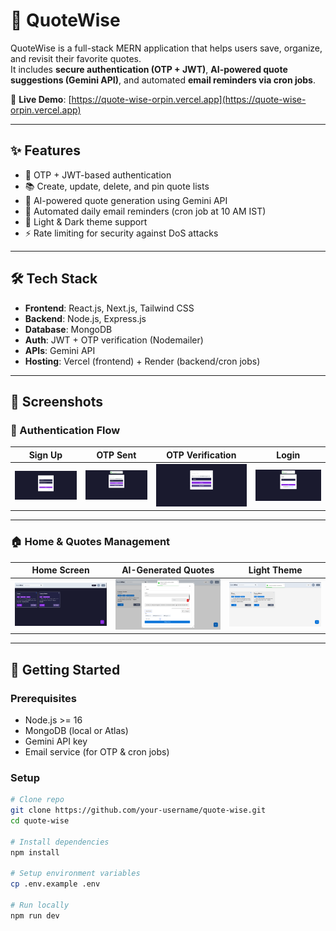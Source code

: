 # 📖 QuoteWise

QuoteWise is a full-stack MERN application that helps users save, organize, and revisit their favorite quotes.  
It includes **secure authentication (OTP + JWT)**, **AI-powered quote suggestions (Gemini API)**, and automated **email reminders via cron jobs**.

🔗 **Live Demo**: [https://quote-wise-orpin.vercel.app](https://quote-wise-orpin.vercel.app)

---

## ✨ Features

- 🔐 OTP + JWT-based authentication
- 📚 Create, update, delete, and pin quote lists
- 🤖 AI-powered quote generation using Gemini API
- 📧 Automated daily email reminders (cron job at 10 AM IST)
- 🎨 Light & Dark theme support
- ⚡ Rate limiting for security against DoS attacks

---

## 🛠️ Tech Stack

- **Frontend**: React.js, Next.js, Tailwind CSS
- **Backend**: Node.js, Express.js
- **Database**: MongoDB
- **Auth**: JWT + OTP verification (Nodemailer)
- **APIs**: Gemini API
- **Hosting**: Vercel (frontend) + Render (backend/cron jobs)

---

## 📸 Screenshots

### 🔐 Authentication Flow

| Sign Up                       | OTP Sent                   | OTP Verification                  | Login                        |
| ----------------------------- | -------------------------- | --------------------------------- | ---------------------------- |
| ![](./screenshots/signup.png) | ![](./screenshots/otp.png) | ![](./screenshots/otp_verify.png) | ![](./screenshots/login.png) |

---

### 🏠 Home & Quotes Management

| Home Screen                        | AI-Generated Quotes                 | Light Theme                        |
| ---------------------------------- | ----------------------------------- | ---------------------------------- |
| ![](./screenshots/home_screen.png) | ![](./screenshots/ai_generated.png) | ![](./screenshots/light_theme.png) |

---

## 🚀 Getting Started

### Prerequisites

- Node.js >= 16
- MongoDB (local or Atlas)
- Gemini API key
- Email service (for OTP & cron jobs)

### Setup

```bash
# Clone repo
git clone https://github.com/your-username/quote-wise.git
cd quote-wise

# Install dependencies
npm install

# Setup environment variables
cp .env.example .env

# Run locally
npm run dev
```
